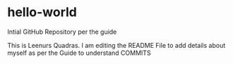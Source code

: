 # hello-world
Intial GitHub Repository per the guide

This is Leenurs Quadras. I am editing the README File to add details about myself as per the Guide to understand COMMITS
